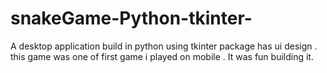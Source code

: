 # snakeGame-Python-tkinter-
A desktop application build in python using tkinter package has ui design . this game was one of first game i played on mobile . It was fun building it.
